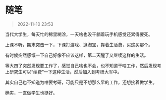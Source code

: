 # 随笔

> 2022-11-10 23:53

当代大学生，每天忙的稀里糊涂，一天啥也没干躺着玩手机感觉还累得要死。

上课不听，期末突击一下，下课打游戏、逛淘宝，靠着生活费，买这买那个。

有时候突然感慨一下自己好像不应该这样，第二天醒了又继续这样的生活。

等大四了突然发现要工作了，感觉自己啥也不会，也不知道干啥工作，然后发现考上研究生可以“续费”一下这种生活，然后加入到考研大军中。

其实自己也不知道为啥要考研，可能只是不想那么早的工作，还想接着做学生。

确实，一直做学生也挺好。
